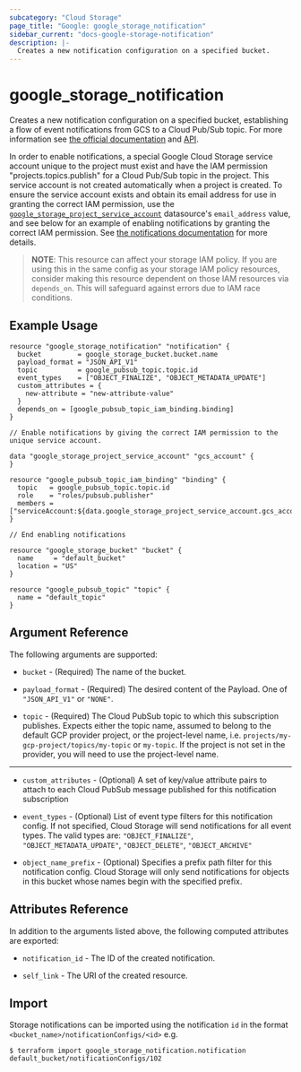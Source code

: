 ```yaml
---
subcategory: "Cloud Storage"
page_title: "Google: google_storage_notification"
sidebar_current: "docs-google-storage-notification"
description: |-
  Creates a new notification configuration on a specified bucket.
---
```


# google\_storage\_notification

Creates a new notification configuration on a specified bucket, establishing a flow of event notifications from GCS to a Cloud Pub/Sub topic.
 For more information see
[the official documentation](https://cloud.google.com/storage/docs/pubsub-notifications)
and
[API](https://cloud.google.com/storage/docs/json_api/v1/notifications).

In order to enable notifications, a special Google Cloud Storage service account unique to the project
must exist and have the IAM permission "projects.topics.publish" for a Cloud Pub/Sub topic in the project.
This service account is not created automatically when a project is created.
To ensure the service account exists and obtain its email address for use in granting the correct IAM permission, use the
[`google_storage_project_service_account`](/docs/providers/google/d/storage_project_service_account.html)
datasource's `email_address` value, and see below for an example of enabling notifications by granting the correct IAM permission.
See [the notifications documentation](https://cloud.google.com/storage/docs/gsutil/commands/notification) for more details.

>**NOTE**: This resource can affect your storage IAM policy. If you are using this in the same config as your storage IAM policy resources, consider
making this resource dependent on those IAM resources via `depends_on`. This will safeguard against errors due to IAM race conditions.

## Example Usage

```hcl
resource "google_storage_notification" "notification" {
  bucket         = google_storage_bucket.bucket.name
  payload_format = "JSON_API_V1"
  topic          = google_pubsub_topic.topic.id
  event_types    = ["OBJECT_FINALIZE", "OBJECT_METADATA_UPDATE"]
  custom_attributes = {
    new-attribute = "new-attribute-value"
  }
  depends_on = [google_pubsub_topic_iam_binding.binding]
}

// Enable notifications by giving the correct IAM permission to the unique service account.

data "google_storage_project_service_account" "gcs_account" {
}

resource "google_pubsub_topic_iam_binding" "binding" {
  topic   = google_pubsub_topic.topic.id
  role    = "roles/pubsub.publisher"
  members = ["serviceAccount:${data.google_storage_project_service_account.gcs_account.email_address}"]
}

// End enabling notifications

resource "google_storage_bucket" "bucket" {
  name     = "default_bucket"
  location = "US"
}

resource "google_pubsub_topic" "topic" {
  name = "default_topic"
}
```

## Argument Reference

The following arguments are supported:

* `bucket` - (Required) The name of the bucket.

* `payload_format` - (Required) The desired content of the Payload. One of `"JSON_API_V1"` or `"NONE"`.

* `topic` - (Required) The Cloud PubSub topic to which this subscription publishes. Expects either the
    topic name, assumed to belong to the default GCP provider project, or the project-level name,
    i.e. `projects/my-gcp-project/topics/my-topic` or `my-topic`. If the project is not set in the provider,
    you will need to use the project-level name.

- - -

* `custom_attributes` - (Optional)  A set of key/value attribute pairs to attach to each Cloud PubSub message published for this notification subscription

* `event_types` - (Optional) List of event type filters for this notification config. If not specified, Cloud Storage will send notifications for all event types. The valid types are: `"OBJECT_FINALIZE"`, `"OBJECT_METADATA_UPDATE"`, `"OBJECT_DELETE"`, `"OBJECT_ARCHIVE"`

* `object_name_prefix` - (Optional) Specifies a prefix path filter for this notification config. Cloud Storage will only send notifications for objects in this bucket whose names begin with the specified prefix.

## Attributes Reference

In addition to the arguments listed above, the following computed attributes are
exported:

* `notification_id` - The ID of the created notification.

* `self_link` - The URI of the created resource.

## Import

Storage notifications can be imported using the notification `id` in the format `<bucket_name>/notificationConfigs/<id>` e.g.

```
$ terraform import google_storage_notification.notification default_bucket/notificationConfigs/102
```
